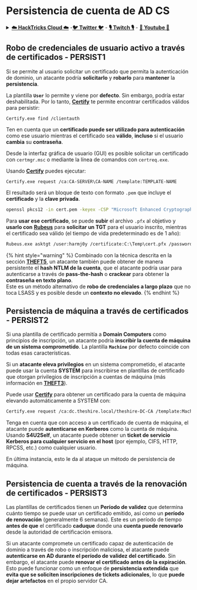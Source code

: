 # Persistencia de cuenta de AD CS

<details>

<summary><a href="https://cloud.hacktricks.xyz/pentesting-cloud/pentesting-cloud-methodology"><strong>☁️ HackTricks Cloud ☁️</strong></a> -<a href="https://twitter.com/hacktricks_live"><strong>🐦 Twitter 🐦</strong></a> - <a href="https://www.twitch.tv/hacktricks_live/schedule"><strong>🎙️ Twitch 🎙️</strong></a> - <a href="https://www.youtube.com/@hacktricks_LIVE"><strong>🎥 Youtube 🎥</strong></a></summary>

- ¿Trabajas en una **empresa de ciberseguridad**? ¿Quieres ver tu **empresa anunciada en HackTricks**? ¿O quieres tener acceso a la **última versión de PEASS o descargar HackTricks en PDF**? ¡Consulta los [**PLANES DE SUSCRIPCIÓN**](https://github.com/sponsors/carlospolop)!

- Descubre [**The PEASS Family**](https://opensea.io/collection/the-peass-family), nuestra colección de exclusivos [**NFTs**](https://opensea.io/collection/the-peass-family)

- Consigue el [**swag oficial de PEASS y HackTricks**](https://peass.creator-spring.com)

- **Únete al** [**💬**](https://emojipedia.org/speech-balloon/) [**grupo de Discord**](https://discord.gg/hRep4RUj7f) o al [**grupo de telegram**](https://t.me/peass) o **sígueme** en **Twitter** [**🐦**](https://github.com/carlospolop/hacktricks/tree/7af18b62b3bdc423e11444677a6a73d4043511e9/\[https:/emojipedia.org/bird/README.md)[**@carlospolopm**](https://twitter.com/hacktricks_live)**.**

- **Comparte tus trucos de hacking enviando PR al [repositorio de hacktricks](https://github.com/carlospolop/hacktricks) y al [repositorio de hacktricks-cloud](https://github.com/carlospolop/hacktricks-cloud)**.

</details>

## Robo de credenciales de usuario activo a través de certificados - PERSIST1

Si se permite al usuario solicitar un certificado que permita la autenticación de dominio, un atacante podría **solicitarlo** y **robarlo** para **mantener** la **persistencia**.

La plantilla **`User`** lo permite y viene por **defecto**. Sin embargo, podría estar deshabilitada. Por lo tanto, [**Certify**](https://github.com/GhostPack/Certify) te permite encontrar certificados válidos para persistir:
```
Certify.exe find /clientauth
```
Ten en cuenta que un **certificado puede ser utilizado para autenticación** como ese usuario mientras el certificado sea **válido**, **incluso** si el usuario **cambia** su **contraseña**.

Desde la interfaz gráfica de usuario (GUI) es posible solicitar un certificado con `certmgr.msc` o mediante la línea de comandos con `certreq.exe`.

Usando [**Certify**](https://github.com/GhostPack/Certify) puedes ejecutar:
```
Certify.exe request /ca:CA-SERVER\CA-NAME /template:TEMPLATE-NAME
```
El resultado será un bloque de texto con formato `.pem` que incluye el **certificado** y la **clave privada**.
```bash
openssl pkcs12 -in cert.pem -keyex -CSP "Microsoft Enhanced Cryptographic Provider v1.0" -export -out cert.pfx
```
Para **usar ese certificado**, se puede **subir** el archivo `.pfx` al objetivo y **usarlo con** [**Rubeus**](https://github.com/GhostPack/Rubeus) para **solicitar un TGT** para el usuario inscrito, mientras el certificado sea válido (el tiempo de vida predeterminado es de 1 año):
```bash
Rubeus.exe asktgt /user:harmj0y /certificate:C:\Temp\cert.pfx /password:CertPass!
```
{% hint style="warning" %}
Combinado con la técnica descrita en la sección [**THEFT5**](certificate-theft.md#ntlm-credential-theft-via-pkinit-theft5), un atacante también puede obtener de manera persistente el **hash NTLM de la cuenta**, que el atacante podría usar para autenticarse a través de **pass-the-hash** o **crackear** para obtener la **contraseña en texto plano**. \
Este es un método alternativo de **robo de credenciales a largo plazo** que no toca LSASS y es posible desde un **contexto no elevado**.
{% endhint %}

## Persistencia de máquina a través de certificados - PERSIST2

Si una plantilla de certificado permitía a **Domain Computers** como principios de inscripción, un atacante podría **inscribir la cuenta de máquina de un sistema comprometido**. La plantilla **`Machine`** por defecto coincide con todas esas características.

Si un **atacante eleva privilegios** en un sistema comprometido, el atacante puede usar la cuenta **SYSTEM** para inscribirse en plantillas de certificado que otorgan privilegios de inscripción a cuentas de máquina (más información en [**THEFT3**](certificate-theft.md#machine-certificate-theft-via-dpapi-theft3)).

Puede usar [**Certify**](https://github.com/GhostPack/Certify) para obtener un certificado para la cuenta de máquina elevando automáticamente a SYSTEM con:
```bash
Certify.exe request /ca:dc.theshire.local/theshire-DC-CA /template:Machine /machine
```
Tenga en cuenta que con acceso a un certificado de cuenta de máquina, el atacante puede **autenticarse en Kerberos** como la cuenta de máquina. Usando **S4U2Self**, un atacante puede obtener un **ticket de servicio Kerberos para cualquier servicio en el host** (por ejemplo, CIFS, HTTP, RPCSS, etc.) como cualquier usuario.

En última instancia, esto le da al ataque un método de persistencia de máquina.

## Persistencia de cuenta a través de la renovación de certificados - PERSIST3

Las plantillas de certificados tienen un **Período de validez** que determina cuánto tiempo se puede usar un certificado emitido, así como un **período de renovación** (generalmente 6 semanas). Este es un período de tiempo **antes de que** el certificado **caduque** donde una **cuenta puede renovarlo** desde la autoridad de certificación emisora.

Si un atacante compromete un certificado capaz de autenticación de dominio a través de robo o inscripción maliciosa, el atacante puede **autenticarse en AD durante el período de validez del certificado**. Sin embargo, el atacante puede **renovar el certificado antes de la expiración**. Esto puede funcionar como un enfoque de **persistencia extendida** que **evita que se soliciten inscripciones de tickets adicionales**, lo que **puede dejar artefactos** en el propio servidor CA.
